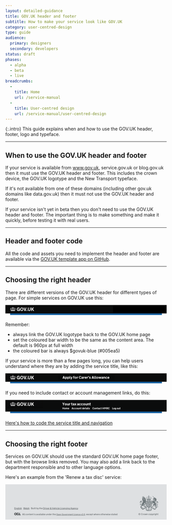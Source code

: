 ```yaml
---
layout: detailed-guidance
title: GOV.UK header and footer
subtitle: How to make your service look like GOV.UK
category: user-centred-design
type: guide
audience:
  primary: designers
  secondary: developers
status: draft
phases:
  - alpha
  - beta
  - live
breadcrumbs:
  -
    title: Home
    url: /service-manual
  -
    title: User-centred design
    url: /service-manual/user-centred-design
---
```


{:.intro}
This guide explains when and how to use the GOV.UK header, footer, logo and typeface.

---

## When to use the GOV.UK header and footer

If your service is available from www.gov.uk, service.gov.uk or blog.gov.uk then it must use the GOV.UK header and footer. This includes the crown device, the GOV.UK logotype and the New Transport typeface.

If it's not available from one of these domains (including other gov.uk domains like data.gov.uk) then it must not use the GOV.UK header and footer.

If your service isn't yet in beta then you don't need to use the GOV.UK header and footer. The important thing is to make something and make it quickly, before testing it with real users.

---

## Header and footer code

All the code and assets you need to implement the header and footer are available via the [GOV.UK template app on GitHub](https://github.com/alphagov/govuk_template).

---

## Choosing the right header

There are different versions of the GOV.UK header for different types of page. For simple services on GOV.UK use this:

<div class="example">
  <img src="/service-manual/assets/images/header-footer/header-pattern-1.png" alt="Header option 1">
</div>

Remember:

* always link the GOV.UK logotype back to the GOV.UK home page
* set the coloured bar width to be the same as the content area. The default is 960px at full width
* the coloured bar is always $govuk-blue (#005ea5)


If your service is more than a few pages long, you can help users understand where they are by adding the service title, like this:

<div class="example">
  <img src="/service-manual/assets/images/header-footer/header-pattern-2.png" alt="Header option 2">
</div>

If you need to include contact or account management links, do this:

<div class="example">
  <img src="/service-manual/assets/images/header-footer/header-pattern-3.png" alt="Header option 3">
</div>

[Here's how to code the service title and navigation](https://github.com/alphagov/govuk_template#propositional-title-and-navigation)

---

## Choosing the right footer

Services on GOV.UK should use the standard GOV.UK home page footer, but with the browse links removed. You may also add a link back to the department responsible and to other language options.

Here's an example from the 'Renew a tax disc' service:


<div class="example">
  <a href="/service-manual/assets/images/header-footer/tax-disc-footer.png">
  <img src="/service-manual/assets/images/header-footer/tax-disc-footer.png" alt="An example footer from the Renew a tax disc service">
  </a>
</div>
